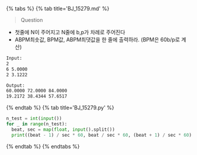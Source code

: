 {% tabs %}
{% tab title='BJ_15279.md' %}

> Question

* 첫줄에 N이 주어지고 N줄에 b,p가 차례로 주어진다
* ABPM최솟값, BPM값, ABPM최댓값을 한 줄에 출력하라. (BPM은 60b/p로 계산)

```txt
Input:
2
6 5.0000
2 3.1222

Output:
60.0000 72.0000 84.0000
19.2172 38.4344 57.6517
```

{% endtab %}
{% tab title='BJ_15279.py' %}

```py
n_test = int(input())
for _ in range(n_test):
  beat, sec = map(float, input().split())
  print((beat - 1) / sec * 60, beat / sec * 60, (beat + 1) / sec * 60)
```

{% endtab %}
{% endtabs %}
